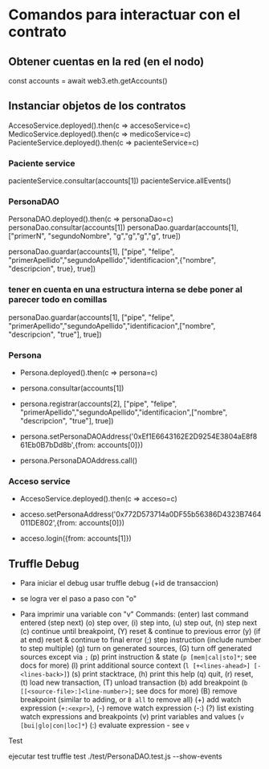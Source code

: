 # Comandos para interactuar con el contrato

## Obtener cuentas en la red (en el nodo)
const accounts = await web3.eth.getAccounts()

## Instanciar objetos de los contratos

AccesoService.deployed().then(c => accesoService=c)
MedicoService.deployed().then(c => medicoService=c)
PacienteService.deployed().then(c => pacienteService=c)

### Paciente service
pacienteService.consultar(accounts[1])
pacienteService.allEvents()

### PersonaDAO
PersonaDAO.deployed().then(c => personaDao=c)
personaDao.consultar(accounts[1])
personaDao.guardar(accounts[1], ["primerN", "segundoNombre", "g","g","g","g", true])

personaDao.guardar(accounts[1], ["pipe", "felipe", "primerApellido","segundoApellido","identificacion",{"nombre", "descripcion", true}, true])

### tener en cuenta en una estructura interna se debe poner al parecer todo en comillas
personaDao.guardar(accounts[1], ["pipe", "felipe", "primerApellido","segundoApellido","identificacion",["nombre", "descripcion", "true"], true])




### Persona
- Persona.deployed().then(c => persona=c)

- persona.consultar(accounts[1])

- persona.registrar(accounts[2], ["pipe", "felipe", "primerApellido","segundoApellido","identificacion",["nombre", "descripcion", "true"], true])

- persona.setPersonaDAOAddress('0xEf1E6643162E2D9254E3804aE8f861Eb0B7bDd8b',{from: accounts[0]})

- persona.PersonaDAOAddress.call()

### Acceso service
- AccesoService.deployed().then(c => acceso=c)

- acceso.setPersonaAddress('0x772D573714a0DF55b56386D4323B7464011DE802',{from: accounts[0]})

- acceso.login({from: accounts[1]})

## Truffle Debug
- Para iniciar el debug usar
 truffle debug (+id de transaccion)  
 
- se logra ver el paso a paso con "o"
- Para imprimir una variable con "v"
Commands:
(enter) last command entered (step next)
(o) step over, (i) step into, (u) step out, (n) step next
(c) continue until breakpoint, (Y) reset & continue to previous error
(y) (if at end) reset & continue to final error
(;) step instruction (include number to step multiple)
(g) turn on generated sources, (G) turn off generated sources except via `;`
(p) print instruction & state (`p [mem|cal|sto]*`; see docs for more)
(l) print additional source context (`l [+<lines-ahead>] [-<lines-back>]`)
(s) print stacktrace, (h) print this help
(q) quit, (r) reset, (t) load new transaction, (T) unload transaction
(b) add breakpoint (`b [[<source-file>:]<line-number>]`; see docs for more)
(B) remove breakpoint (similar to adding, or `B all` to remove all)
(+) add watch expression (`+:<expr>`), (-) remove watch expression (-:<expr>)
(?) list existing watch expressions and breakpoints
(v) print variables and values (`v [bui|glo|con|loc]*`)
(:) evaluate expression - see `v`


Test

ejecutar test 
truffle test ./test/PersonaDAO.test.js --show-events 
